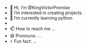 - 👋 Hi, I’m @KingVictorPromise
- 👀 I’m interested in creating projects
- 🌱 I’m currently learning python
- 
- 📫 How to reach me ...
- 😄 Pronouns: ...
- ⚡ Fun fact: ...

<!---
KingVictorPromise/KingVictorPromise is a ✨ special ✨ repository because its `README.md` (this file) appears on your GitHub profile.
You can click the Preview link to take a look at your changes.
--->
